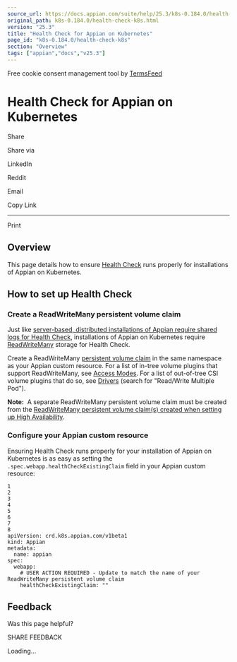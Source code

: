 ```yaml
---
source_url: https://docs.appian.com/suite/help/25.3/k8s-0.184.0/health-check-k8s.html
original_path: k8s-0.184.0/health-check-k8s.html
version: "25.3"
title: "Health Check for Appian on Kubernetes"
page_id: "k8s-0.184.0/health-check-k8s"
section: "Overview"
tags: ["appian","docs","v25.3"]
---
```



Free cookie consent management tool by [TermsFeed](https://www.termsfeed.com/)

# Health Check for Appian on Kubernetes

Share

Share via

LinkedIn

Reddit

Email

Copy Link

* * *

Print

## Overview

This page details how to ensure [Health Check](../health-check.html) runs properly for installations of Appian on Kubernetes.

## How to set up Health Check

### Create a ReadWriteMany persistent volume claim

Just like [server-based, distributed installations of Appian require shared logs for Health Check](../High_Availability_and_Distributed_Installations.html#shared-logs), installations of Appian on Kubernetes require [ReadWriteMany](https://kubernetes.io/docs/concepts/storage/persistent-volumes/#access-modes) storage for Health Check.

Create a ReadWriteMany [persistent volume claim](https://kubernetes.io/docs/concepts/storage/persistent-volumes/#persistentvolumeclaims) in the same namespace as your Appian custom resource. For a list of in-tree volume plugins that support ReadWriteMany, see [Access Modes](https://kubernetes.io/docs/concepts/storage/persistent-volumes/#access-modes). For a list of out-of-tree CSI volume plugins that do so, see [Drivers](https://kubernetes-csi.github.io/docs/drivers.html) (search for "Read/Write Multiple Pod").

**Note:**  A separate ReadWriteMany persistent volume claim must be created from the [ReadWriteMany persistent volume claim(s) created when setting up High Availability](high-availability.html#create-a-readwritemany-persistent-volume-claim).

### Configure your Appian custom resource

Ensuring Health Check runs properly for your installation of Appian on Kubernetes is as easy as setting the `.spec.webapp.healthCheckExistingClaim` field in your Appian custom resource:

```
1
2
3
4
5
6
7
8
apiVersion: crd.k8s.appian.com/v1beta1
kind: Appian
metadata:
  name: appian
spec:
  webapp:
    # USER ACTION REQUIRED - Update to match the name of your ReadWriteMany persistent volume claim
    healthCheckExistingClaim: ""
```

## Feedback

Was this page helpful?

SHARE FEEDBACK

Loading...